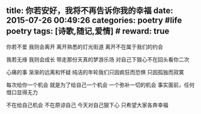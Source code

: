 title: 你若安好，我将不再告诉你我的幸福
date: 2015-07-26 00:49:26
categories: poetry #life poetry
tags: [诗歌,随记,爱情]  # <!--more-->
reward: true
---

你若不爱
我则会离开
离开熟悉的灯光街道
离开不在属于我们的约会


我若无缘
我则会成长
带走那份天真的梦游乐场
对自己下狠心不在回头看你二次


心痛的事
渐渐的远离和怀疑
纯洁的年轮我们只因疯狂而恐惧
只因孤独而寂寞


每次给你一个机会
就是为了给自己一个机会
一个弥补一切的机会
事实面前，任何借口显得无力


不在给自己机会
不在原谅自己
今天对自己狠下心
只希望大家各奔幸福

